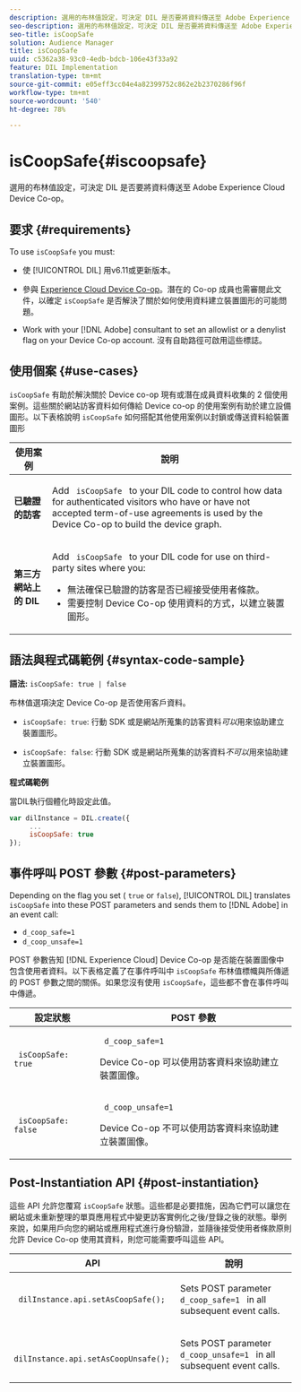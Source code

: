 ```yaml
---
description: 選用的布林值設定，可決定 DIL 是否要將資料傳送至 Adobe Experience Cloud Device Co-op。
seo-description: 選用的布林值設定，可決定 DIL 是否要將資料傳送至 Adobe Experience Cloud Device Co-op。
seo-title: isCoopSafe
solution: Audience Manager
title: isCoopSafe
uuid: c5362a38-93c0-4edb-bdcb-106e43f33a92
feature: DIL Implementation
translation-type: tm+mt
source-git-commit: e05eff3cc04e4a82399752c862e2b2370286f96f
workflow-type: tm+mt
source-wordcount: '540'
ht-degree: 78%

---
```



# isCoopSafe{#iscoopsafe}

選用的布林值設定，可決定 DIL 是否要將資料傳送至 Adobe Experience Cloud Device Co-op。

## 要求 {#requirements}

To use `isCoopSafe` you must:

* 使 [!UICONTROL DIL] 用v6.11或更新版本。
* 參與 [Experience Cloud Device Co-op](https://docs.adobe.com/content/help/zh-Hant/device-co-op/using/home.translate.html)。潛在的 Co-op 成員也需審閱此文件，以確定 `isCoopSafe` 是否解決了關於如何使用資料建立裝置圖形的可能問題。

* Work with your [!DNL Adobe] consultant to set an allowlist or a denylist flag on your Device Co-op account. 沒有自助路徑可啟用這些標誌。

## 使用個案 {#use-cases}

`isCoopSafe` 有助於解決關於 Device co-op 現有或潛在成員資料收集的 2 個使用案例。這些關於網站訪客資料如何傳給 Device co-op 的使用案例有助於建立設備圖形。以下表格說明 `isCoopSafe` 如何搭配其他使用案例以封鎖或傳送資料給裝置圖形

<table id="table_A24C63D2A21F47EDBAC8FA5E7BE888D8"> 
 <thead> 
  <tr> 
   <th colname="col1" class="entry"> 使用案例 </th> 
   <th colname="col2" class="entry"> 說明 </th> 
  </tr> 
 </thead>
 <tbody> 
  <tr> 
   <td colname="col1"> <p> <b>已驗證的訪客</b> </p> </td> 
   <td colname="col2"> <p>Add <code> isCoopSafe </code> to your <span class="wintitle"> DIL </span> code to control how data for authenticated visitors who have or have not accepted term-of-use agreements is used by the Device Co-op to build the device graph. </p> </td> 
  </tr> 
  <tr> 
   <td colname="col1"> <p> <b>第三方網站上的 DIL</b> </p> </td> 
   <td colname="col2"> <p>Add <code> isCoopSafe </code> to your <span class="wintitle"> DIL </span> code for use on third-party sites where you: </p> <p> 
     <ul id="ul_C27BB26510314834A2A7CD99D46DA4AC"> 
      <li id="li_4E6AE574F18646F09C0CF4553EEA1A9E">無法確保已驗證的訪客是否已經接受使用者條款。 </li> 
      <li id="li_26D0561BF32B4278B0A6B5082C17FED8">需要控制 Device Co-op 使用資料的方式，以建立裝置圖形。 </li> 
     </ul> </p> </td> 
  </tr> 
 </tbody> 
</table>

## 語法與程式碼範例 {#syntax-code-sample}

**語法:** `isCoopSafe: true | false`

布林值選項決定 Device Co-op 是否使用客戶資料。

* `isCoopSafe: true`: 行動 SDK 或是網站所蒐集的訪客資料&#x200B;*可以*&#x200B;用來協助建立裝置圖形。

* `isCoopSafe: false`: 行動 SDK 或是網站所蒐集的訪客資料&#x200B;*不可以*&#x200B;用來協助建立裝置圖形。

**程式碼範例**

當DIL執行個體化時設定此值。

```js
var dilInstance = DIL.create({ 
     ... 
     isCoopSafe: true 
});
```

## 事件呼叫 POST 參數 {#post-parameters}

Depending on the flag you set ( `true` or `false`), [!UICONTROL DIL] translates `isCoopSafe` into these POST parameters and sends them to [!DNL Adobe] in an event call:

* `d_coop_safe=1`
* `d_coop_unsafe=1`

POST 參數告知 [!DNL Experience Cloud] Device Co-op 是否能在裝置圖像中包含使用者資料。以下表格定義了在事件呼叫中 `isCoopSafe` 布林值標幟與所傳遞的 POST 參數之間的關係。如果您沒有使用 `isCoopSafe`，這些都不會在事件呼叫中傳遞。

<table id="table_0A544534CA904F4D9836A34B8C1EACBB"> 
 <thead> 
  <tr> 
   <th colname="col1" class="entry"> 設定狀態 </th> 
   <th colname="col2" class="entry"> POST 參數 </th> 
  </tr> 
 </thead>
 <tbody> 
  <tr> 
   <td colname="col1"> <p> <code> isCoopSafe: true </code> </p> </td> 
   <td colname="col2"> <p> <code> d_coop_safe=1 </code> </p> <p>Device Co-op 可以使用訪客資料來協助建立裝置圖像。 </p> </td> 
  </tr> 
  <tr> 
   <td colname="col1"> <p> <code> isCoopSafe: false </code> </p> </td> 
   <td colname="col2"> <p> <code> d_coop_unsafe=1 </code> </p> <p>Device Co-op 不可以使用訪客資料來協助建立裝置圖像。 </p> </td> 
  </tr> 
 </tbody> 
</table>

## Post-Instantiation API {#post-instantiation}

這些 API 允許您覆寫 `isCoopSafe` 狀態。這些都是必要措施，因為它們可以讓您在網站或未重新整理的單頁應用程式中變更訪客實例化之後/登錄之後的狀態。舉例來說，如果用戶向您的網站或應用程式進行身份驗證，並隨後接受使用者條款原則允許 Device Co-op 使用其資料，則您可能需要呼叫這些 API。

<table id="table_BAA96B1F82BE48C3A61A1AF1367BA45C"> 
 <thead> 
  <tr> 
   <th colname="col1" class="entry"> API </th> 
   <th colname="col2" class="entry"> 說明 </th> 
  </tr> 
 </thead>
 <tbody> 
  <tr> 
   <td colname="col1"> <p> <code> dilInstance.api.setAsCoopSafe(); </code> </p> </td> 
   <td colname="col2"> <p>Sets POST parameter <code> d_coop_safe=1 </code> in all subsequent event calls. </p> </td> 
  </tr> 
  <tr> 
   <td colname="col1"> <p> <code> dilInstance.api.setAsCoopUnsafe(); </code> </p> </td> 
   <td colname="col2"> <p>Sets POST parameter <code> d_coop_unsafe=1 </code> in all subsequent event calls. </p> </td> 
  </tr> 
 </tbody> 
</table>

<!-- 

Wiki page https://wiki.corp.adobe.com/x/RCfFTg

 -->

